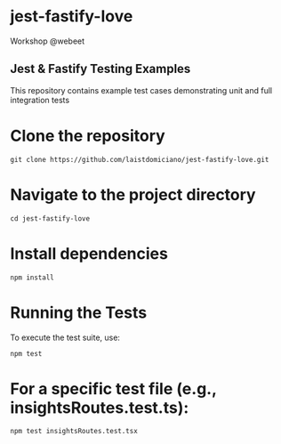 # jest-fastify-love
Workshop @webeet

## Jest & Fastify Testing Examples

This repository contains example test cases demonstrating unit and full integration tests


# Clone the repository
```
git clone https://github.com/laistdomiciano/jest-fastify-love.git
```

# Navigate to the project directory
```
cd jest-fastify-love
```

# Install dependencies
```
npm install
```

# Running the Tests
To execute the test suite, use:

```
npm test
```

# For a specific test file (e.g., insightsRoutes.test.ts):

```
npm test insightsRoutes.test.tsx
```

